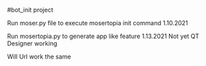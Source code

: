 #bot_init project


Run moser.py file to execute mosertopia init command
1.10.2021 

Run mosertopia.py to generate app like feature
1.13.2021 Not yet QT Designer working

Will Url work the same